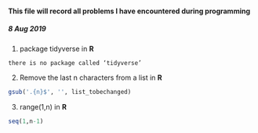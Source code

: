 #### This file will record all problems I have encountered during programming

##### 8 Aug 2019

1. package tidyverse in **R**

```R
there is no package called ‘tidyverse’
```

2. Remove the last n characters from a list in **R**

```R
gsub('.{n}$', '', list_tobechanged)
```

3. range(1,n) in **R**
```R
seq(1,n-1)
```
